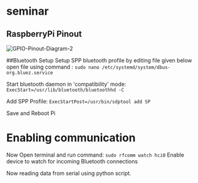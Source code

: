 # seminar

## RaspberryPi Pinout
![GPIO-Pinout-Diagram-2](https://user-images.githubusercontent.com/34370544/116787684-23267680-aac3-11eb-806c-ba600c4b93f6.png)

##Bluetooth Setup
Setup SPP bluetooth profile by editing file given below
open file using command :
`sudo nano /etc/systemd/system/dbus-org.bluez.service`

Start bluetooth daemon in 'compatibility' mode:
`ExecStart=/usr/lib/bluetooth/bluetoothhd -C`

Add SPP Profile:
`ExecStartPost=/usr/bin/sdptool add SP`

Save and Reboot Pi

# Enabling communication
Now Open terminal and run command:
`sudo rfcomm watch hci0`
Enable device to watch for incoming Bluetooth connections

Now reading data from serial using python script.

